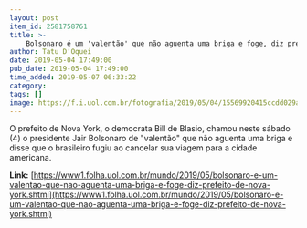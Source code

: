 ```yaml
---
layout: post
item_id: 2581758761
title: >-
    Bolsonaro é um 'valentão' que não aguenta uma briga e foge, diz prefeito de Nova York
author: Tatu D'Oquei
date: 2019-05-04 17:49:00
pub_date: 2019-05-04 17:49:00
time_added: 2019-05-07 06:33:22
category: 
tags: []
image: https://f.i.uol.com.br/fotografia/2019/05/04/15569920415ccdd029ab4db_1556992041_3x2_xl.jpg
---
```


O prefeito de Nova York, o democrata Bill de Blasio, chamou neste sábado (4) o presidente Jair Bolsonaro de "valentão" que não aguenta uma briga e disse que o brasileiro fugiu ao cancelar sua viagem para a cidade americana.

**Link:** [https://www1.folha.uol.com.br/mundo/2019/05/bolsonaro-e-um-valentao-que-nao-aguenta-uma-briga-e-foge-diz-prefeito-de-nova-york.shtml](https://www1.folha.uol.com.br/mundo/2019/05/bolsonaro-e-um-valentao-que-nao-aguenta-uma-briga-e-foge-diz-prefeito-de-nova-york.shtml)

